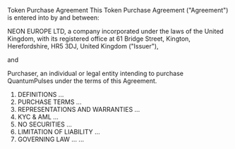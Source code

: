 Token Purchase Agreement
This Token Purchase Agreement ("Agreement") is entered into by and between:

NEON EUROPE LTD, a company incorporated under the laws of the United Kingdom, with its registered office at 61 Bridge Street, Kington, Herefordshire, HR5 3DJ, United Kingdom ("Issuer"),

and

Purchaser, an individual or legal entity intending to purchase QuantumPulses under the terms of this Agreement.

1. DEFINITIONS ...
2. PURCHASE TERMS ...
3. REPRESENTATIONS AND WARRANTIES ...
4. KYC & AML ...
5. NO SECURITIES ...
6. LIMITATION OF LIABILITY ...
7. GOVERNING LAW ...
...

